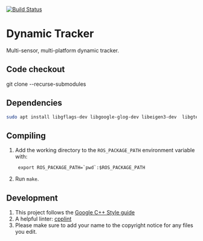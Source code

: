 [![Build Status](https://travis-ci.com/ut-amrl/dynamic_tracker.svg?branch=master)](https://travis-ci.com/ut-amrl/dynamic_tracker)

# Dynamic Tracker

Multi-sensor, multi-platform dynamic tracker.

## Code checkout
git clone --recurse-submodules

## Dependencies

```bash
sudo apt install libgflags-dev libgoogle-glog-dev libeigen3-dev  libgtest-dev liblua5.1-dev libceres-dev
```

## Compiling
1. Add the working directory to the `ROS_PACKAGE_PATH` environment variable with:

   ```
    export ROS_PACKAGE_PATH=`pwd`:$ROS_PACKAGE_PATH
    ```
1. Run `make`.

## Development
1. This project follows the [Google C++ Style guide](https://google.github.io/styleguide/cppguide.html)
1. A helpful linter: [cpplint](https://github.com/cpplint/cpplint)
1. Please make sure to add your name to the copyright notice for any files you edit.
